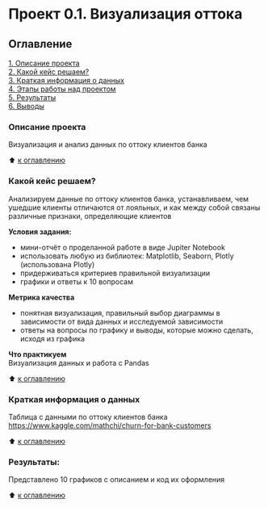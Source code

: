 # Проект 0.1. Визуализация оттока

## Оглавление  
[1. Описание проекта](./README.md#Описание-проекта)  
[2. Какой кейс решаем?](./README.md#Какой-кейс-решаем)  
[3. Краткая информация о данных](./README.md#Краткая-информация-о-данных)  
[4. Этапы работы над проектом](./README.md#Этапы-работы-над-проектом)  
[5. Результаты](./README.md#Результаты)    
[6. Выводы](./README.md#Выводы) 

### Описание проекта    
Визуализация и анализ данных по оттоку клиентов банка

:arrow_up: [к оглавлению](./README.md#Оглавление)

### Какой кейс решаем?    
Анализируем данные по оттоку клиентов банка, устанавливаем, чем ушедшие клиенты отличаются от лояльных, и как между собой связаны различные признаки, определяющие клиентов

**Условия задания:**  
- мини-отчёт о проделанной работе в виде Jupiter Notebook
- использовать любую из библиотек: Matplotlib, Seaborn, Plotly (использована Plotly)
- придерживаться критериев правильной визуализации
- графики и ответы к 10 вопросам

**Метрика качества**     
- понятная визуализация, правильный выбор диаграммы в зависимости от вида данных и исследуемой зависимости
- ответы на вопросы по графику и выводы, которые можно сделать, исходя из графика

**Что практикуем**     
Визуализация данных и работа с Pandas

:arrow_up: [к оглавлению](./README.md#Оглавление)

### Краткая информация о данных
Таблица с данными по оттоку клиентов банка
https://www.kaggle.com/mathchi/churn-for-bank-customers
  
:arrow_up: [к оглавлению](./README.md#Оглавление)

### Результаты:  
Представлено 10 графиков с описанием и код их оформления

:arrow_up: [к оглавлению](./README.md#Оглавление)
